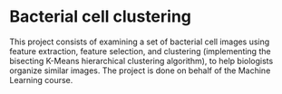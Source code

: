 # Bacterial cell clustering
This project consists of examining a set of bacterial cell images using feature extraction, feature selection, and clustering (implementing the bisecting K-Means hierarchical clustering algorithm), to help biologists organize similar images. The project is done on behalf of the Machine Learning course.
